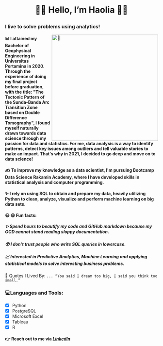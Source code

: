 #  <p align="center">  :wave::wave:         Hello, I’m Haolia     :ok_woman:
### **I live to solve problems using analytics!** 

[<img align="right" height="350" alt="🦑" src="https://user-images.githubusercontent.com/36781269/160224716-f0bfcf30-4ce2-4926-b753-e465492fbb78.png">](#)  
   
#### <p align="justified">  📊 I attained my Bachelor of **Geophysical Engineering** in **Universitas Pertamina** in 2020. Through the experience of doing my final project before graduation, with the title: **"The Tectonic Pattern of the Sunda-Banda Arc Transition Zone based on Double Difference Tomography"**, I found myself naturally drawn towards data science through my passion for data and statistics. For me, data analysis is a way to identify patterns, detect key issues among outliers and tell valuable stories to make an impact. That's why in 2021, I decided to go deep and move on to data science! 

#### <p align="justified"> ✍️ To improve my knowledge as a data scientist, I'm pursuing Bootcamp Data Science Rakamin Academy, where I have developed skills in statistical analysis and computer programming.
   


#### <p align="justified"> ✨ I rely on using SQL to obtain and prepare my data, heavily utilizing Python to clean, analyze, visualize and perform machine learning on big data sets. 




   #### :smiley: :smiley: **Fun facts:**

   ##### ✨ Spend hours to beautify my code and GitHub markdown because my OCD cannot stand reading sloppy documentation.
   ##### 😲 I don’t trust people who write SQL queries in lowercase.
   ##### 📈 Interested in Predictive Analytics, Machine Learning and applying statistical models to solve interesting business problems.
   
   :thought_balloon: Quotes I Lived By: 
`... “You said I dream too big, I said you think too small.” `
   
<p align="left"> 
   

   
</p align="left">

###  :computer:Languages and Tools:
-  [x] Python
-  [x] PostgreSQL
-  [x] Microsoft Excel
-  [x] Tableau
-  [x] R
   
#### 👉 Reach out to me via *[LinkedIn](https://www.linkedin.com/in/haolia-haolia-490587137/)* 

</p align="justified">




<!---[![Haolia's Top Langs](https://github-readme-stats.vercel.app/api/top-langs/?username=haolia&langs_count=8&theme=radical))](https://github.com/Aul-lab/github-readme-stats

 ![Haolia's GitHub stats](https://github-readme-stats.vercel.app/api?username=haolia&show_icons=true&theme=radical)
--->

<!---
haolia/haolia is a ✨ special ✨ repository because its `README.md` (this file) appears on your GitHub profile.
You can click the Preview link to take a look at your changes.
--->

